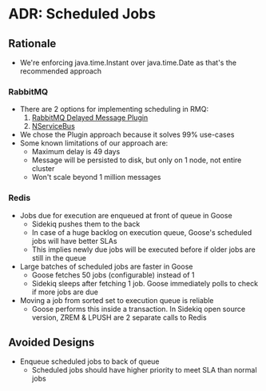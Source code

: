 ADR: Scheduled Jobs
=============

Rationale
---------

- We're enforcing java.time.Instant over java.time.Date as that's the recommended approach

### RabbitMQ
- There are 2 options for implementing scheduling in RMQ:
  1. [RabbitMQ Delayed Message Plugin](https://github.com/rabbitmq/rabbitmq-delayed-message-exchange)
  1. [NServiceBus](https://docs.particular.net/transports/rabbitmq/delayed-delivery)
- We chose the Plugin approach because it solves 99% use-cases
- Some known limitations of our approach are:
  - Maximum delay is 49 days
  - Message will be persisted to disk, but only on 1 node, not entire cluster
  - Won't scale beyond 1 million messages

### Redis

- Jobs due for execution are enqueued at front of queue in Goose 
  - Sidekiq pushes them to the back
  - In case of a huge backlog on execution queue, Goose's scheduled jobs will have better SLAs
  - This implies newly due jobs will be executed before if older jobs are still in the queue
- Large batches of scheduled jobs are faster in Goose
  - Goose fetches 50 jobs (configurable) instead of 1
  - Sidekiq sleeps after fetching 1 job. Goose immediately polls to check if more jobs are due
- Moving a job from sorted set to execution queue is reliable
  - Goose performs this inside a transaction. In Sidekiq open source version, ZREM & LPUSH are 2 separate calls to Redis

Avoided Designs
---------

- Enqueue scheduled jobs to back of queue
  - Scheduled jobs should have higher priority to meet SLA than normal jobs
